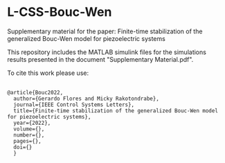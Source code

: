 # L-CSS-Bouc-Wen
Supplementary material for the paper: Finite-time stabilization of the generalized Bouc-Wen model for piezoelectric systems

This repository includes the MATLAB simulink files for the simulations results presented in the document "Supplementary Material.pdf".

To cite this work please use:

<pre>
  <code>
@article{Bouc2022,
  author={Gerardo Flores and Micky Rakotondrabe},
  journal={IEEE Control Systems Letters},
  title={Finite-time stabilization of the generalized Bouc-Wen model for piezoelectric systems}, 
  year={2022},
  volume={},
  number={},
  pages={},
  doi={}
  }
  </code>
</pre>
